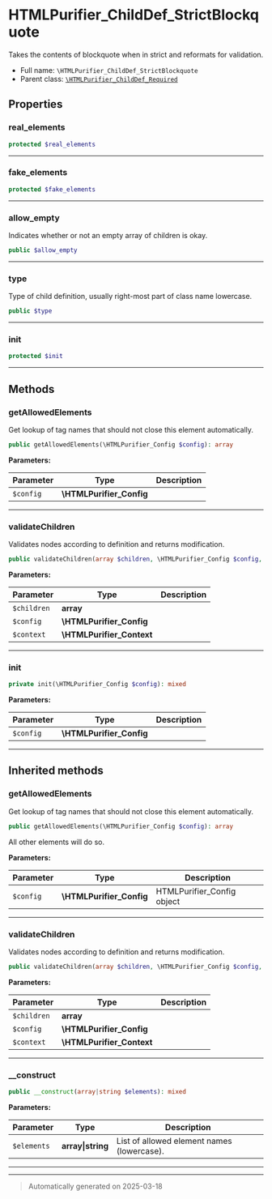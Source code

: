 
# HTMLPurifier_ChildDef_StrictBlockquote

Takes the contents of blockquote when in strict and reformats for validation.



* Full name: `\HTMLPurifier_ChildDef_StrictBlockquote`
* Parent class: [`\HTMLPurifier_ChildDef_Required`](./HTMLPurifier_ChildDef_Required.md)



## Properties


### real_elements



```php
protected $real_elements
```






***

### fake_elements



```php
protected $fake_elements
```






***

### allow_empty

Indicates whether or not an empty array of children is okay.

```php
public $allow_empty
```






***

### type

Type of child definition, usually right-most part of class name lowercase.

```php
public $type
```






***

### init



```php
protected $init
```






***

## Methods


### getAllowedElements

Get lookup of tag names that should not close this element automatically.

```php
public getAllowedElements(\HTMLPurifier_Config $config): array
```








**Parameters:**

| Parameter | Type | Description |
|-----------|------|-------------|
| `$config` | **\HTMLPurifier_Config** |  |





***

### validateChildren

Validates nodes according to definition and returns modification.

```php
public validateChildren(array $children, \HTMLPurifier_Config $config, \HTMLPurifier_Context $context): array
```








**Parameters:**

| Parameter | Type | Description |
|-----------|------|-------------|
| `$children` | **array** |  |
| `$config` | **\HTMLPurifier_Config** |  |
| `$context` | **\HTMLPurifier_Context** |  |





***

### init



```php
private init(\HTMLPurifier_Config $config): mixed
```








**Parameters:**

| Parameter | Type | Description |
|-----------|------|-------------|
| `$config` | **\HTMLPurifier_Config** |  |





***


## Inherited methods


### getAllowedElements

Get lookup of tag names that should not close this element automatically.

```php
public getAllowedElements(\HTMLPurifier_Config $config): array
```

All other elements will do so.






**Parameters:**

| Parameter | Type | Description |
|-----------|------|-------------|
| `$config` | **\HTMLPurifier_Config** | HTMLPurifier_Config object |





***

### validateChildren

Validates nodes according to definition and returns modification.

```php
public validateChildren(array $children, \HTMLPurifier_Config $config, \HTMLPurifier_Context $context): array
```








**Parameters:**

| Parameter | Type | Description |
|-----------|------|-------------|
| `$children` | **array** |  |
| `$config` | **\HTMLPurifier_Config** |  |
| `$context` | **\HTMLPurifier_Context** |  |





***

### __construct



```php
public __construct(array|string $elements): mixed
```








**Parameters:**

| Parameter | Type | Description |
|-----------|------|-------------|
| `$elements` | **array&#124;string** | List of allowed element names (lowercase). |





***


***
> Automatically generated on 2025-03-18
